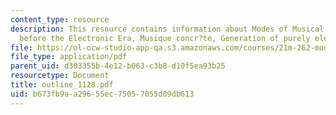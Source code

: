 ```yaml
---
content_type: resource
description: This resource contains information about Modes of Musical Reproduction
  before the Electronic Era, Musique concr?te, Generation of purely electronic sounds.
file: https://ol-ocw-studio-app-qa.s3.amazonaws.com/courses/21m-262-modern-music-1900-1960-fall-2006/b673fb9aa29655ec75057055d09db613_outline_1128.pdf
file_type: application/pdf
parent_uid: d303355b-4e12-b063-c3b8-d10f5ea93b25
resourcetype: Document
title: outline_1128.pdf
uid: b673fb9a-a296-55ec-7505-7055d09db613
---
```

